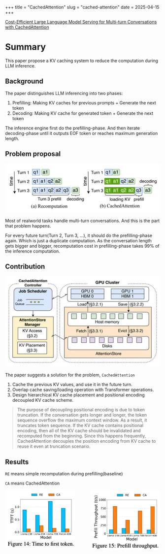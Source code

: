 +++
title = "CachedAttention"
slug = "cached-attention"
date = 2025-04-15
+++

[Cost-Efficient Large Language Model Serving for Multi-turn Conversations with
CachedAttention](https://arxiv.org/pdf/2403.19708)

# Summary

This paper propose a KV caching system to reduce the computation during LLM inference.

## Background

The paper distinguishes LLM inferencing into two phases:

1. Prefilling: Making KV caches for previous prompts + Generate the next token
2. Decoding: Making KV cache for generated token + Generate the next token

The inference engine first do the prefilling-phase. And then iterate decoding-phase until it outputs EOF token or reaches maximum generation length.

## Problem proposal

<img src="cached-attention.png" alt="CachedAttention">

Most of realworld tasks handle multi-turn conversations. And this is the part that problem happens.

For every future turn(Turn 2, Turn 3, ...), it should do the prefilling-phase again. Which is just a duplicate computation. As the conversation length gets bigger and bigger, recomputation cost in prefilling-phase takes 99% of the inference computation.

## Contribution

<img src="cached-attention-architecture.png" alt="CachedAttention Architecture" >

The paper suggests a solution for the problem, `CachedAttention`

1. Cache the previous KV values, and use it in the future turn.
2. Overlap cache saving/loading operation with Transformer operations.
3. Design hierarchical KV cache placement and positional encoding decoupled KV cache scheme.

> The purpose of decoupling positional encoding is due to token truncation.
If the conversation gets longer and longer, the token sequence overflow the maximum context window. As a result, it truncates token sequence. If the KV cache contains positional encoding, then all of the KV cache should be invalidated and recomputed from the beginning.
Since this happens frequently, CachedAttention decouples the position encoding from KV cache to reuse it even at truncation scenario.

## Results

`RE` means simple recomputation during prefilling(baseline)

`CA` means CachedAttention

<div align="center">
    <img src="ttft.png" alt="TTFT comparison" align="left" width="45%">
    <img src="throughput.png" alt="Throughput comparison" align="right" width="45%">
</div>
